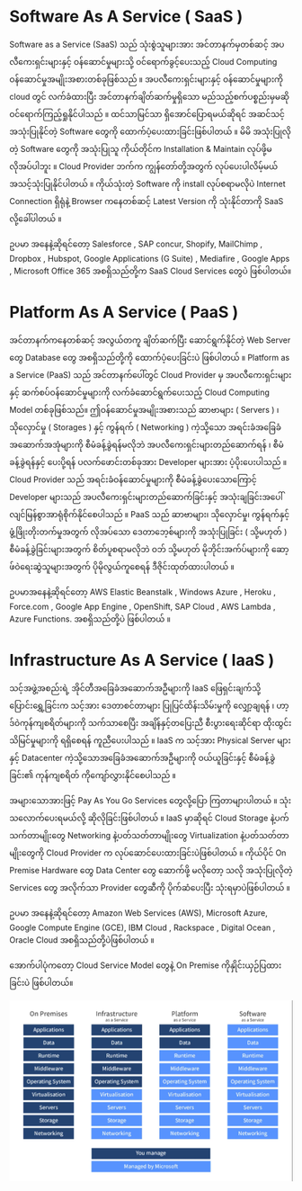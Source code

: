# Software As A Service ( SaaS )


Software as a Service (SaaS) သည် သုံးစွဲသူများအား အင်တာနက်မှတစ်ဆင့် အပလီကေးရှင်းများနှင့် ဝန်ဆောင်မှုများသို့ ဝင်ရောက်ခွင့်ပေးသည့် Cloud Computing ဝန်ဆောင်မှုအမျိုးအစားတစ်ခုဖြစ်သည် ။ အပလီကေးရှင်းများနှင့် ဝန်ဆောင်မှုများကို cloud တွင် လက်ခံထားပြီး အင်တာနက်ချိတ်ဆက်မှုရှိသော မည်သည့်စက်ပစ္စည်းမှမဆို ဝင်ရောက်ကြည့်ရှုနိုင်ပါသည် ။ ထင်သာမြင်သာ ရှိအောင်ပြောရမယ်ဆိုရင် အဆင်သင့် အသုံးပြုနိုင်တဲ့ Software တွေကို ထောက်ပံ့ပေးထားခြင်းဖြစ်ပါတယ် ။ မိမိ အသုံးပြုလိုတဲ့ Software တွေကို အသုံးပြုသူ ကိုယ်တိုင်က Installation & Maintain လုပ်ဖို့မလိုအပ်ပါဘူး ။ Cloud Provider ဘက်က ကျွန်တော်တို့အတွက် လုပ်ပေးပါလိမ့်မယ် အသင့်သုံးပြုနိုင်ပါတယ် ။ ကိုယ်သုံးတဲ့ Software ကို install လုပ်စရာမလိုပဲ Internet Connection ရှိရုံနဲ့ Browser ကနေတစ်ဆင့် Latest Version ကို သုံးနိုင်တာကို SaaS လို့ခေါ်ပါတယ် ။ 

ဥပမာ အနေနဲ့ဆိုရင်တော့ Salesforce , SAP concur, Shopify, MailChimp , Dropbox , Hubspot, Google Applications (G Suite) , Mediafire , Google Apps , Microsoft Office 365 အစရှိသည်တို့က SaaS Cloud Services တွေပဲ ဖြစ်ပါတယ်။


# Platform As A Service ( PaaS )


အင်တာနက်ကနေတစ်ဆင့် အလွယ်တကူ ချိတ်ဆက်ပြီး ဆောင်ရွက်နိုင်တဲ့ Web Server တွေ Database တွေ အစရှိသည်တို့ကို ထောက်ပံ့ပေးခြင်းပဲ ဖြစ်ပါတယ် ။ Platform as a Service (PaaS) သည် အင်တာနက်ပေါ်တွင် Cloud Provider မှ အပလီကေးရှင်းများနှင့် ဆက်စပ်ဝန်ဆောင်မှုများကို လက်ခံဆောင်ရွက်ပေးသည့် Cloud Computing Model တစ်ခုဖြစ်သည်။ ဤဝန်ဆောင်မှုအမျိုးအစားသည် ဆာဗာများ ( Servers ) ၊ သိုလှောင်မှု ( Storages ) နှင့် ကွန်ရက် ( Networking ) ကဲ့သို့သော အရင်းခံအခြေခံအဆောက်အအုံများကို စီမံခန့်ခွဲရန်မလိုဘဲ အပလီကေးရှင်းများတည်ဆောက်ရန် ၊ စီမံခန့်ခွဲရန်နှင့် ပေးပို့ရန် ပလက်ဖောင်းတစ်ခုအား Developer များအား ပံ့ပိုးပေးပါသည် ။ Cloud Provider သည် အရင်းခံဝန်ဆောင်မှုများကို စီမံခန့်ခွဲပေးသောကြောင့် Developer များသည် အပလီကေးရှင်းများတည်ဆောက်ခြင်းနှင့် အသုံးချခြင်းအပေါ် လျင်မြန်စွာအာရုံစိုက်နိုင်စေပါသည် ။ PaaS သည် ဆာဗာများ၊ သိုလှောင်မှု၊ ကွန်ရက်နှင့် ဖွံ့ဖြိုးတိုးတက်မှုအတွက် လိုအပ်သော ဒေတာဘေ့စ်များကို အသုံးပြုခြင်း ( သို့မဟုတ် ) စီမံခန့်ခွဲခြင်းများအတွက် စိတ်ပူစရာမလိုဘဲ ဝဘ် သို့မဟုတ် မိုဘိုင်းအက်ပ်များကို ဆော့ဖ်ဝဲရေးဆွဲသူများအတွက် ပိုမိုလွယ်ကူစေရန် ဒီဇိုင်းထုတ်ထားပါတယ် ။ 

ဥပမာအနေနဲ့ဆိုရင်တော့ AWS Elastic Beanstalk , Windows Azure , Heroku , Force.com , Google App Engine , OpenShift, SAP Cloud , AWS Lambda , Azure Functions. အစရှိသည်တို့ပဲ ဖြစ်ပါတယ် ။


# Infrastructure As A Service ( IaaS )


သင့်အဖွဲ့အစည်းရဲ့ အိုင်တီအခြေခံအဆောက်အဦများကို IaaS ဖြေရှင်းချက်သို့ ပြောင်းရွှေ့ခြင်းက သင့်အား ဒေတာစင်တာများ ပြုပြင်ထိန်းသိမ်းမှုကို လျှော့ချရန် ၊ ဟာ့ဒ်ဝဲကုန်ကျစရိတ်များကို သက်သာစေပြီး အချိန်နှင့်တပြေးညီ စီးပွားရေးဆိုင်ရာ ထိုးထွင်းသိမြင်မှုများကို ရရှိစေရန် ကူညီပေးပါသည် ။ IaaS က သင့်အား Physical Server များနှင့် Datacenter ကဲ့သို့သောအခြေခံအဆောက်အဦများကို ဝယ်ယူခြင်းနှင့် စီမံခန့်ခွဲခြင်း၏ ကုန်ကျစရိတ် ကိုကျော်လွှားနိုင်စေပါသည် ။

အများသောအားဖြင့် Pay As You Go Services တွေလို့ပြော ကြတာများပါတယ် ။ သုံးသလောက်ပေးရမယ်လို့ ဆိုလိုခြင်းဖြစ်ပါတယ် ။ IaaS မှာဆိုရင် Cloud Storage နဲ့ပက်သက်တာမျိုးတွေ Networking နဲ့ပတ်သတ်တာမျိုးတွေ Virtualization နဲ့ပတ်သတ်တာမျိုးတွေကို Cloud Provider က လုပ်ဆောင်ပေးထားခြင်းပဲဖြစ်ပါတယ် ။ ကိုယ်ပိုင် On Premise Hardware တွေ Data Center တွေ ဆောက်ဖို့ မလိုတော့ သလို အသုံးပြုလိုတဲ့ Services တွေ အလိုက်သာ Provider တွေဆီကို ပိုက်ဆံပေးပြီး သုံးရမှာပဲဖြစ်ပါတယ် ။

ဥပမာ အနေနဲ့ဆိုရင်တော့ Amazon Web Services (AWS), Microsoft Azure, Google Compute Engine (GCE), IBM Cloud , Rackspace , Digital Ocean , Oracle Cloud အစရှိသည်တို့ပဲဖြစ်ပါတယ် ။


အောက်ပါပုံကတော့ Cloud Service Model တွေနဲ့ On Premise ကိုနှိုင်းယှဉ်ပြထားခြင်းပဲ ဖြစ်ပါတယ်။

<div align="center">
</div>
<img alt="demo" src="/image/3.png" />
<br/>

